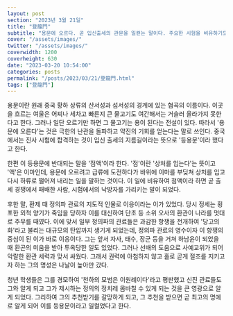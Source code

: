 ```yaml
---
layout: post
section: "2023년 3월 21일"
title: "登龍門"
subtitle: "용문에 오르다. 곧 입신출세의 관문을 일컫는 말이다. 주요한 시험을 비유하기도 하고, 유력자를 만나는 일에도 비유하여 쓰는 말이다."
cover: "/assets/images/"
twitter: "/assets/images/"
coverwidth: 1200
coverheight: 630
date: "2023-03-20 10:54:00"
categories: posts
permalink: "/posts/2023/03/21/登龍門.html"
tags: ["登龍門"]
---
```


용문이란 원래 중국 황하 상류의 산서성과 섬서성의 경계에 있는 협곡의 이름이다. 이곳을 흐르는 여울은 어찌나 세차고 빠른지 큰 물고기도 여간해서는 거슬러 올라가지 못한다고 한다. 그러나 일단 오르기만 하면 그 물고기는 용이 된다는 전설이 있다. 따라서 '용문에 오른다'는 것은 극한의 난관을 돌파하고 약진의 기회를 얻는다는 말로 쓰인다. 중국에서는 진사 시험에 합격하는 것이 입신 출세의 지름길이라는 뜻으로 '등용문'이라 했다고 한다.

한편 이 등용문에 반대되는 말을 '점액'이라 한다. '점'이란 '상처를 입는다'는 뜻이고 '액'은 이마인데, 용문에 오르려고 급류에 도전하다가 바위에 이마를 부딪쳐 상처를 입고 다시 하류로 떨어져 내리는 일을 말하는 것이다. 이 일에 비유하여 점액이라 하면 곧 출세 경쟁에서 패배한 사람, 시험에서의 낙방자를 가리키는 말이 되었다.

후한 말, 환제 때 정의파 관료의 지도적 인물로 이응이라는 이가 있었다. 당시 정세는 횡포한 외척 양기가 죽임을 당하자 이를 대신하여 단초 등 소위 오사의 환관이 나라를 멋대로 주무를 때였다. 이에 맞서 일부 정의파의 관료들은 과감한 항쟁을 전개하여 '당고의 화'라고 불리는 대규모의 탄압까지 생기게 되었는데, 정의파 관료의 영수이자 이 항쟁의 중심이 된 이가 바로 이응이다. 그는 앞서 자사, 태수, 장군 등을 거쳐 하남윤이 되었을 때 환곤의 미움을 받아 투옥당한 일도 있었다. 그러나 선배의 도움으로 사예교위가 되어 악랄한 환관 세력과 맞서 싸웠다. 그래서 권력에 아첨하지 않고 홀로 곧게 절조를 지키고자 하는 그의 명성은 나날이 높아만 갔다.

청년 학생들은 그를 경모하여 '천하의 모범은 이원례이다'라고 평판했고 신진 관료들도 그와 알게 되고 그가 제시하는 정의의 정치레 몸바칠 수 있게 되는 것을 큰 영광으로 알게 되었다. 그리하여 그의 추천받기를 갈망하게 되고, 그 추천을 받으면 곧 최고의 명에로 알게 되어 이를 등용문이라고 일컬었다고 한다.
